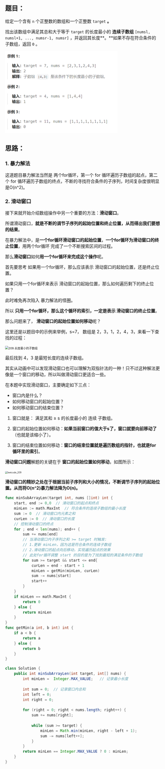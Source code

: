 ## 题目：

给定一个含有 `n` 个正整数的数组和一个正整数 `target` **。**

找出该数组中满足其总和大于等于 `target` 的长度最小的 **连续子数组** `[numsl, numsl+1, ..., numsr-1, numsr]` ，并返回其长度**。**如果不存在符合条件的子数组，返回 `0` 。

<img src="滑动窗口介绍-209.长度最小的子数组.assets/image-20240222200141903.png" alt="image-20240222200141903" style="zoom:50%;" />

## 思路：

### 1. 暴力解法

这道题目暴力解法当然是 两个for循环，第一个 for 循环遍历子数组的起点，第二个 for 循环遍历子数组的终点，不断的寻找符合条件的子序列，时间复杂度很明显是O(n^2)。

### 2. 滑动窗口

接下来就开始介绍数组操作中另一个重要的方法：**滑动窗口**。

所谓滑动窗口，**就是不断的调节子序列的起始位置和终止位置，从而得出我们要想的结果**。

在暴力解法中，是**一个for循环滑动窗口的起始位置**，**一个for循环为滑动窗口的终止位置**，用两个for循环 完成了一个不断搜索区间的过程。

那么**滑动窗口**如何**用一个for循环来完成这个操作**呢。

首先要思考 如果用一个for循环，那么应该表示 滑动窗口的起始位置，还是终止位置。

如果只用一个for循环来表示 滑动窗口的起始位置，那么如何遍历剩下的终止位置？

此时难免再次陷入 暴力解法的怪圈。

所以 **只用一个for循环，那么这个循环的索引，一定是表示 滑动窗口的终止位置**。

那么问题来了， **滑动窗口的起始位置如何移动**呢？

这里还是以题目中的示例来举例，s=7， 数组是 2，3，1，2，4，3，来看一下查找的过程：

<img src="https://code-thinking.cdn.bcebos.com/gifs/209.%E9%95%BF%E5%BA%A6%E6%9C%80%E5%B0%8F%E7%9A%84%E5%AD%90%E6%95%B0%E7%BB%84.gif" alt="209.长度最小的子数组" style="zoom:67%;" />

最后找到 4，3 是最短长度的连续子数组。

其实从动画中可以发现滑动窗口也可以理解为双指针法的一种！只不过这种解法更像是一个窗口的移动，所以叫做滑动窗口更适合一些。

在本题中实现滑动窗口，主要确定如下三点：

- 窗口内是什么？
- 如何移动窗口的起始位置？
- 如何移动窗口的结束位置？

1. 窗口就是： 满足其和 ≥ s 的长度最小的 连续 子数组。

2. 窗口的起始位置如何移动：**如果当前窗口的值大于s了，窗口就要向前移动了**（也就是该缩小了）。

3. 窗口的结束位置如何移动：**窗口的结束位置就是遍历数组的指针，也就是for循环里的索引**。

**滑动窗口问题**解题的关键在于 **窗口的起始位置如何移动**，如图所示：

<img src="https://code-thinking-1253855093.file.myqcloud.com/pics/20210312160441942.png" alt="leetcode_209" style="zoom:50%;" />

**滑动窗口的精妙之处在于根据当前子序列和大小的情况，不断调节子序列的起始位置。从而将O(n^2)暴力解法降为O(n)。**

```go
func minSubArrayLen(target int, nums []int) int {
    start, end := 0,0  // 滑动窗口的起点和终点
    minLen := math.MaxInt  // 符合条件的连续子数组的最小长度
    sum := 0  // 滑动窗口内元素之和
    curLen := 0  // 滑动窗口的长度
    // 控制滑动窗口的终点
    for ; end < len(nums); end++ {
        sum += nums[end]
        // 当滑动窗口内子序列之和 >= target 时触发:
        // 1.更新 minLen，因为这是符合条件的连续子数组
        // 2.滑动窗口的起点向后移动，实现遍历起点的效果  
        // 此处for循环调整 start 的目的是为了找到最短的满足条件的子数组
        for sum >= target && start <= end{   
            curLen = end - start + 1
            minLen = getMin(minLen, curLen)
            sum -= nums[start]
            start++
        }
    }
    if minLen == math.MaxInt {
        return 0
    } else {
        return minLen
    }    
}
func getMin(a int, b int) int {
    if a < b {
        return a
    } else {
        return b
    }
}
```

```java
class Solution {
    public int minSubArrayLen(int target, int[] nums) {
        int minLen =  Integer.MAX_VALUE;   // 记录最小长度

        int sum = 0;  // 记录窗口内总和
        int left = 0;
        int right = 0;

        for (right = 0; right < nums.length; right++) {
            sum += nums[right];

            while (sum >= target) {
                minLen = Math.min(minLen, right - left + 1);
                sum -= nums[left++];
            }
        }
        return minLen == Integer.MAX_VALUE ? 0 : minLen;
    }
}
```


